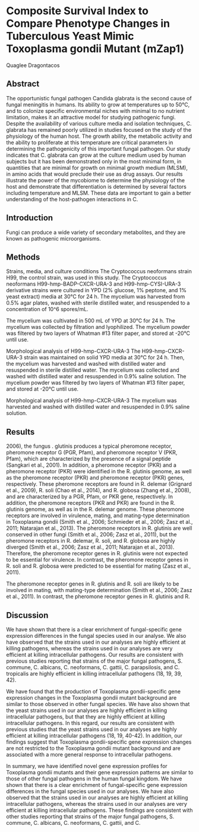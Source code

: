# Composite Survival Index to Compare Phenotype Changes in Tuberculous Yeast Mimic Toxoplasma gondii Mutant (mZap1)
Quaglee Dragontacos


## Abstract
The opportunistic fungal pathogen Candida glabrata is the second cause of fungal meningitis in humans. Its ability to grow at temperatures up to 50°C, and to colonize specific environmental niches with minimal to no nutrient limitation, makes it an attractive model for studying pathogenic fungi. Despite the availability of various culture media and isolation techniques, C. glabrata has remained poorly utilized in studies focused on the study of the physiology of the human host. The growth ability, the metabolic activity and the ability to proliferate at this temperature are critical parameters in determining the pathogenicity of this important fungal pathogen. Our study indicates that C. glabrata can grow at the culture medium used by human subjects but it has been demonstrated only in the most minimal form, in quantities that are minimal for growth on minimal growth medium (MLSM), in amino acids that would preclude their use as drug assays. Our results illustrate the power of the mycobiome to determine the physiology of the host and demonstrate that differentiation is determined by several factors including temperature and MLSM. These data are important to gain a better understanding of the host-pathogen interactions in C.


## Introduction
Fungi can produce a wide variety of secondary metabolites, and they are known as pathogenic microorganisms.


## Methods
Strains, media, and culture conditions
The Cryptococcus neoformans strain H99, the control strain, was used in this study. The Cryptococcus neoformans H99-hmp-BADP-CXCR-URA-3 and H99-hmp-CYSI-URA-3 derivative strains were cultured in YPD (2% glucose, 1% peptone, and 1% yeast extract) media at 30°C for 24 h. The mycelium was harvested from 0.5% agar plates, washed with sterile distilled water, and resuspended to a concentration of 10^6 spores/mL.

The mycelium was cultivated in 500 mL of YPD at 30°C for 24 h. The mycelium was collected by filtration and lyophilized. The mycelium powder was filtered by two layers of Whatman #13 filter paper, and stored at -20°C until use.

Morphological analysis of H99-hmp-CXCR-URA-3
The H99-hmp-CXCR-URA-3 strain was maintained on solid YPD media at 30°C for 24 h. Then, the mycelium was harvested and washed with distilled water and resuspended in sterile distilled water. The mycelium was collected and washed with distilled water and resuspended in 0.9% saline solution. The mycelium powder was filtered by two layers of Whatman #13 filter paper, and stored at -20°C until use.

Morphological analysis of H99-hmp-CXCR-URA-3
The mycelium was harvested and washed with distilled water and resuspended in 0.9% saline solution.


## Results
 2006), the fungus . glutinis produces a typical pheromone receptor, pheromone receptor G (PGR, Pfam), and pheromone receptor V (PKR, Pfam), which are characterized by the presence of a signal peptide (Sangkari et al., 2001). In addition, a pheromone receptor (PKR) and a pheromone receptor (PKR) were identified in the R. glutinis genome, as well as the pheromone receptor (PKR) and pheromone receptor (PKR) genes, respectively. These pheromone receptors are found in R. delemar (Grignard et al., 2009), R. soli (Chao et al., 2014), and R. globosa (Zhang et al., 2008), and are characterized by a PGR, Pfam, or PKR gene, respectively. In addition, the pheromone receptors (PKR and PKR) are found in the R. glutinis genome, as well as in the R. delemar genome. These pheromone receptors are involved in virulence, mating, and mating-type determination in Toxoplasma gondii (Smith et al., 2006; Schmieder et al., 2006; Zasz et al., 2011; Natarajan et al., 2013). The pheromone receptors in R. glutinis are well conserved in other fungi (Smith et al., 2006; Zasz et al., 2011), but the pheromone receptors in R. delemar, R. soli, and R. globosa are highly diverged (Smith et al., 2006; Zasz et al., 2011; Natarajan et al., 2013). Therefore, the pheromone receptor genes in R. glutinis were not expected to be essential for virulence. In contrast, the pheromone receptor genes in R. soli and R. globosa were predicted to be essential for mating (Zasz et al., 2011).

The pheromone receptor genes in R. glutinis and R. soli are likely to be involved in mating, with mating-type determination (Smith et al., 2006; Zasz et al., 2011). In contrast, the pheromone receptor genes in R. glutinis and R.


## Discussion
We have shown that there is a clear enrichment of fungal-specific gene expression differences in the fungal species used in our analyse. We also have observed that the strains used in our analyses are highly efficient at killing pathogens, whereas the strains used in our analyses are very efficient at killing intracellular pathogens. Our results are consistent with previous studies reporting that strains of the major fungal pathogens, S. commune, C. albicans, C. neoformans, C. gattii, C. parapsilosis, and C. tropicalis are highly efficient in killing intracellular pathogens (18, 19, 39, 42).

We have found that the production of Toxoplasma gondii-specific gene expression changes in the Toxoplasma gondii mutant background are similar to those observed in other fungal species. We have also shown that the yeast strains used in our analyses are highly efficient in killing intracellular pathogens, but that they are highly efficient at killing intracellular pathogens. In this regard, our results are consistent with previous studies that the yeast strains used in our analyses are highly efficient at killing intracellular pathogens (18, 19, 40-42). In addition, our findings suggest that Toxoplasma gondii-specific gene expression changes are not restricted to the Toxoplasma gondii mutant background and are associated with a more general response to intracellular pathogens.

In summary, we have identified novel gene expression profiles for Toxoplasma gondii mutants and their gene expression patterns are similar to those of other fungal pathogens in the human fungal kingdom. We have shown that there is a clear enrichment of fungal-specific gene expression differences in the fungal species used in our analyses. We have also observed that the strains used in our analyses are highly efficient at killing intracellular pathogens, whereas the strains used in our analyses are very efficient at killing intracellular pathogens. These findings are consistent with other studies reporting that strains of the major fungal pathogens, S. commune, C. albicans, C. neoformans, C. gattii, and C.

